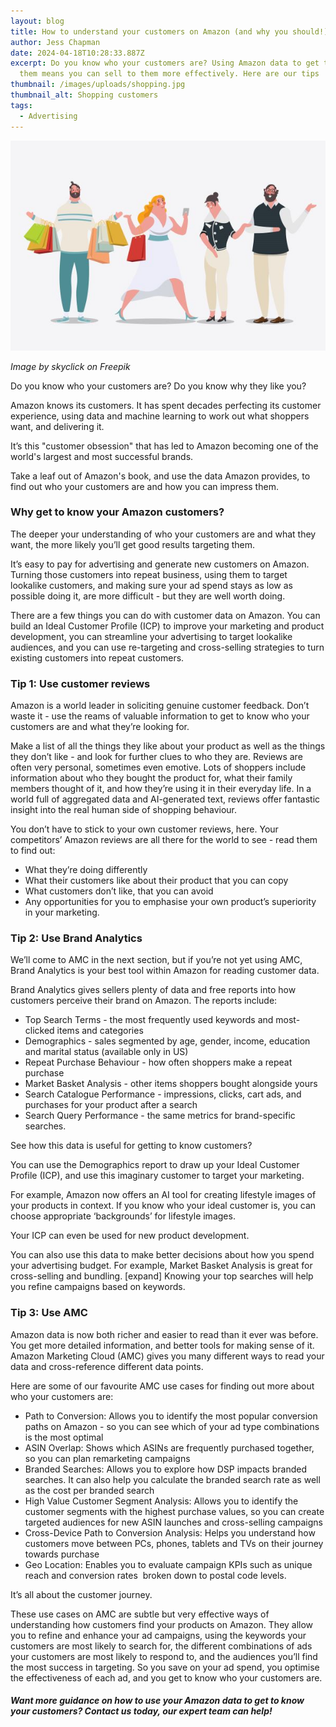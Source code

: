 ```yaml
---
layout: blog
title: How to understand your customers on Amazon (and why you should!)
author: Jess Chapman
date: 2024-04-18T10:28:33.887Z
excerpt: Do you know who your customers are? Using Amazon data to get to know
  them means you can sell to them more effectively. Here are our tips
thumbnail: /images/uploads/shopping.jpg
thumbnail_alt: Shopping customers
tags:
  - Advertising
---
```

<!--StartFragment-->

![Shoppers. Image by skyclick on Freepik](/images/uploads/shopping.jpg "Customers")

*I﻿mage by skyclick on Freepik*

Do you know who your customers are? Do you know why they like you? 

Amazon knows its customers. It has spent decades perfecting its customer experience, using data and machine learning to work out what shoppers want, and delivering it.

It’s this "customer obsession" that has led to Amazon becoming one of the world's largest and most successful brands.

Take a leaf out of Amazon's book, and use the data Amazon provides, to find out who your customers are and how you can impress them.

### Why get to know your Amazon customers?

The deeper your understanding of who your customers are and what they want, the more likely you’ll get good results targeting them. 

It’s easy to pay for advertising and generate new customers on Amazon. Turning those customers into repeat business, using them to target lookalike customers, and making sure your ad spend stays as low as possible doing it, are more difficult - but they are well worth doing. 

There are a few things you can do with customer data on Amazon. You can build an Ideal Customer Profile (ICP) to improve your marketing and product development, you can streamline your advertising to target lookalike audiences, and you can use re-targeting and cross-selling strategies to turn existing customers into repeat customers. 

### Tip 1: Use customer reviews

Amazon is a world leader in soliciting genuine customer feedback. Don’t waste it - use the reams of valuable information to get to know who your customers are and what they’re looking for. 

Make a list of all the things they like about your product as well as the things they don’t like - and look for further clues to who they are. Reviews are often very personal, sometimes even emotive. Lots of shoppers include information about who they bought the product for, what their family members thought of it, and how they’re using it in their everyday life. In a world full of aggregated data and AI-generated text, reviews offer fantastic insight into the real human side of shopping behaviour. 

You don’t have to stick to your own customer reviews, here. Your competitors’ Amazon reviews are all there for the world to see - read them to find out:

* What they’re doing differently
* What their customers like about their product that you can copy
* What customers don’t like, that you can avoid
* Any opportunities for you to emphasise your own product’s superiority in your marketing.

### Tip 2: Use Brand Analytics

We’ll come to AMC in the next section, but if you’re not yet using AMC, Brand Analytics is your best tool within Amazon for reading customer data.

Brand Analytics gives sellers plenty of data and free reports into how customers perceive their brand on Amazon. The reports include: 

* Top Search Terms - the most frequently used keywords and most-clicked items and categories
* Demographics - sales segmented by age, gender, income, education and marital status (available only in US)
* Repeat Purchase Behaviour - how often shoppers make a repeat purchase
* Market Basket Analysis - other items shoppers bought alongside yours
* Search Catalogue Performance - impressions, clicks, cart ads, and purchases for your product after a search
* Search Query Performance - the same metrics for brand-specific searches. 

See how this data is useful for getting to know customers? 

You can use the Demographics report to draw up your Ideal Customer Profile (ICP), and use this imaginary customer to target your marketing. 

For example, Amazon now offers an AI tool for creating lifestyle images of your products in context. If you know who your ideal customer is, you can choose appropriate ‘backgrounds’ for lifestyle images. 

Your ICP can even be used for new product development. 

You can also use this data to make better decisions about how you spend your advertising budget. For example, Market Basket Analysis is great for cross-selling and bundling. \[expand] Knowing your top searches will help you refine campaigns based on keywords. 

### Tip 3: Use AMC 

Amazon data is now both richer and easier to read than it ever was before. You get more detailed information, and better tools for making sense of it. Amazon Marketing Cloud (AMC) gives you many different ways to read your data and cross-reference different data points. 

Here are some of our favourite AMC use cases for finding out more about who your customers are: 

* Path to Conversion: Allows you to identify the most popular conversion paths on Amazon - so you can see which of your ad type combinations is the most optimal
* ASIN Overlap: Shows which ASINs are frequently purchased together, so you can plan remarketing campaigns
* Branded Searches: Allows you to explore how DSP impacts branded searches. It can also help you calculate the branded search rate as well as the cost per branded search
* High Value Customer Segment Analysis: Allows you to identify the customer segments with the highest purchase values, so you can create targeted audiences for new ASIN launches and cross-selling campaigns
* Cross-Device Path to Conversion Analysis: Helps you understand how customers move between PCs, phones, tablets and TVs on their journey towards purchase
* Geo Location: Enables you to evaluate campaign KPIs such as unique reach and conversion rates  broken down to postal code levels.

It’s all about the customer journey. 

These use cases on AMC are subtle but very effective ways of understanding how customers find your products on Amazon. They allow you to refine and enhance your ad campaigns, using the keywords your customers are most likely to search for, the different combinations of ads your customers are most likely to respond to, and the audiences you’ll find the most success in targeting. So you save on your ad spend, you optimise the effectiveness of each ad, and you get to know who your customers are.

##### Want more guidance on how to use your Amazon data to get to know your customers? Contact us today, our expert team can help!

<!--EndFragment-->